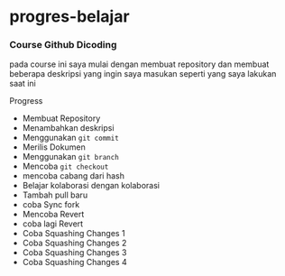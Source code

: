 # **progres-belajar**
### **Course Github Dicoding**<br>
pada course ini saya mulai dengan membuat  repository dan membuat beberapa deskripsi yang ingin saya masukan seperti  yang saya lakukan saat ini

Progress
- Membuat Repository
- Menambahkan deskripsi
- Menggunakan `git commit`
- Merilis Dokumen
- Menggunakan `git branch`
- Mencoba `git checkout`
- mencoba cabang dari hash
- Belajar kolaborasi dengan kolaborasi
- Tambah pull baru
- coba Sync fork
- Mencoba Revert
- coba lagi Revert
- Coba Squashing Changes 1
- Coba Squashing Changes 2
- Coba Squashing Changes 3
- Coba Squashing Changes 4
